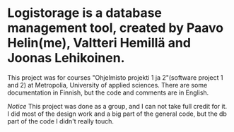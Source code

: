 # Logistorage is a database management tool, created by Paavo Helin(me), Valtteri Hemillä and Joonas Lehikoinen.
This project was for courses "Ohjelmisto projekti 1 ja 2"(software project 1 and 2) at Metropolia, University of applied sciences.
There are some documentation in Finnish, but the code and comments are in English.

*Notice* This project was done as a group, and I can not take full credit for it. 
I did most of the design work and a big part of the general code, but the db part of the code I didn't really touch.
